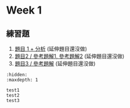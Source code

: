 # Week 1

## 練習題
1. [題目 1 + 分析](test1.md) (延伸題目還沒做)
1. [題目2 / 參考題解1, 參考題解2](test2.md) (延伸題目還沒做)
1. [題目3 / 參考題解](test3.md) (延伸題目還沒做)

```{toctree}
:hidden:
:maxdepth: 1

test1
test2
test3
```

